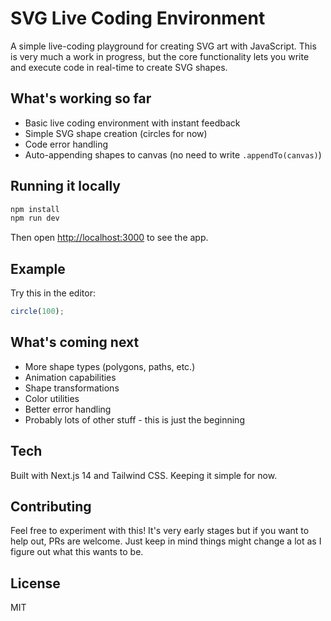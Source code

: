 # SVG Live Coding Environment

A simple live-coding playground for creating SVG art with JavaScript. This is very much a work in progress, but the core functionality lets you write and execute code in real-time to create SVG shapes.

## What's working so far

- Basic live coding environment with instant feedback
- Simple SVG shape creation (circles for now)
- Code error handling
- Auto-appending shapes to canvas (no need to write `.appendTo(canvas)`)

## Running it locally

```bash
npm install
npm run dev
```

Then open [http://localhost:3000](http://localhost:3000) to see the app.

## Example

Try this in the editor:

```javascript
circle(100);
```

## What's coming next

- More shape types (polygons, paths, etc.)
- Animation capabilities
- Shape transformations
- Color utilities
- Better error handling
- Probably lots of other stuff - this is just the beginning

## Tech

Built with Next.js 14 and Tailwind CSS. Keeping it simple for now.

## Contributing

Feel free to experiment with this! It's very early stages but if you want to help out, PRs are welcome. Just keep in mind things might change a lot as I figure out what this wants to be.

## License

MIT
